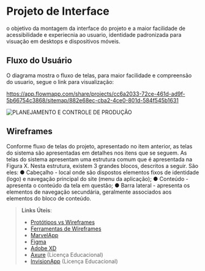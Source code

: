 
# Projeto de Interface

 o objetivo da montagem da interface do projeto e a maior facilidade de acessibilidade e experiecnia ao usuario, identidade padronizada para visuação em desktops e dispositivos móveis. 

## Fluxo do Usuário


O diagrama mostra o fluxo de telas, para maior facilidade e compreensão do usuario, segue o link para visualização:


https://app.flowmapp.com/share/projects/cc6a2033-72ce-461d-ad9f-5b66754c3868/sitemap/882e68ec-cba2-4ce0-801d-584f545b1631

![PLANEJAMENTO E CONTROLE DE PRODUÇÃO](https://user-images.githubusercontent.com/128753930/233852752-9408f9e4-6a68-45bc-accc-ccd67378a0a5.png)


## Wireframes


Conforme fluxo de telas do projeto, apresentado no item anterior, as telas do sistema são
apresentadas em detalhes nos itens que se seguem. As telas do sistema apresentam uma
estrutura comum que é apresentada na Figura X. Nesta estrutura, existem 3 grandes blocos,
descritos a seguir. São eles:
● Cabeçalho - local onde são dispostos elementos fixos de identidade (logo) e
navegação principal do site (menu da aplicação);
● Conteúdo - apresenta o conteúdo da tela em questão;
● Barra lateral - apresenta os elementos de navegação secundária, geralmente
associados aos elementos do bloco de conteúdo.

 
> **Links Úteis**:
> - [Protótipos vs Wireframes](https://www.nngroup.com/videos/prototypes-vs-wireframes-ux-projects/)
> - [Ferramentas de Wireframes](https://rockcontent.com/blog/wireframes/)
> - [MarvelApp](https://marvelapp.com/developers/documentation/tutorials/)
> - [Figma](https://www.figma.com/)
> - [Adobe XD](https://www.adobe.com/br/products/xd.html#scroll)
> - [Axure](https://www.axure.com/edu) (Licença Educacional)
> - [InvisionApp](https://www.invisionapp.com/) (Licença Educacional)
